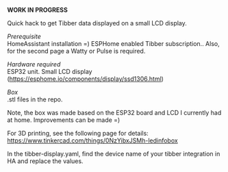 **WORK IN PROGRESS**

Quick hack to get Tibber data displayed on a small LCD display.

*Prerequisite*  
HomeAssistant installation =)
ESPHome enabled
Tibber subscription..
Also, for the second page a Watty or Pulse is required.

*Hardware required*  
ESP32 unit.
Small LCD display (https://esphome.io/components/display/ssd1306.html)

*Box*  
.stl files in the repo.

Note, the box was made based on the ESP32 board and LCD I currently had at home.
Improvements can be made =)

For 3D printing, see the following page for details:
https://www.tinkercad.com/things/0NzYibxJSMh-ledinfobox

In the tibber-display.yaml, find the device name of your tibber integration in HA and replace the values.
